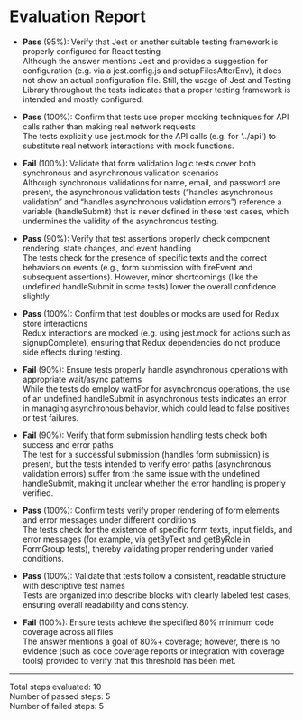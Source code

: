 # Evaluation Report

- **Pass** (95%): Verify that Jest or another suitable testing framework is properly configured for React testing  
  Although the answer mentions Jest and provides a suggestion for configuration (e.g. via a jest.config.js and setupFilesAfterEnv), it does not show an actual configuration file. Still, the usage of Jest and Testing Library throughout the tests indicates that a proper testing framework is intended and mostly configured.

- **Pass** (100%): Confirm that tests use proper mocking techniques for API calls rather than making real network requests  
  The tests explicitly use jest.mock for the API calls (e.g. for '../api') to substitute real network interactions with mock functions.

- **Fail** (100%): Validate that form validation logic tests cover both synchronous and asynchronous validation scenarios  
  Although synchronous validations for name, email, and password are present, the asynchronous validation tests (“handles asynchronous validation” and “handles asynchronous validation errors”) reference a variable (handleSubmit) that is never defined in these test cases, which undermines the validity of the asynchronous testing.

- **Pass** (90%): Verify that test assertions properly check component rendering, state changes, and event handling  
  The tests check for the presence of specific texts and the correct behaviors on events (e.g., form submission with fireEvent and subsequent assertions). However, minor shortcomings (like the undefined handleSubmit in some tests) lower the overall confidence slightly.

- **Pass** (100%): Confirm that test doubles or mocks are used for Redux store interactions  
  Redux interactions are mocked (e.g. using jest.mock for actions such as signupComplete), ensuring that Redux dependencies do not produce side effects during testing.

- **Fail** (90%): Ensure tests properly handle asynchronous operations with appropriate wait/async patterns  
  While the tests do employ waitFor for asynchronous operations, the use of an undefined handleSubmit in asynchronous tests indicates an error in managing asynchronous behavior, which could lead to false positives or test failures.

- **Fail** (90%): Verify that form submission handling tests check both success and error paths  
  The test for a successful submission (handles form submission) is present, but the tests intended to verify error paths (asynchronous validation errors) suffer from the same issue with the undefined handleSubmit, making it unclear whether the error handling is properly verified.

- **Pass** (100%): Confirm tests verify proper rendering of form elements and error messages under different conditions  
  The tests check for the existence of specific form texts, input fields, and error messages (for example, via getByText and getByRole in FormGroup tests), thereby validating proper rendering under varied conditions.

- **Pass** (100%): Validate that tests follow a consistent, readable structure with descriptive test names  
  Tests are organized into describe blocks with clearly labeled test cases, ensuring overall readability and consistency.

- **Fail** (100%): Ensure tests achieve the specified 80% minimum code coverage across all files  
  The answer mentions a goal of 80%+ coverage; however, there is no evidence (such as code coverage reports or integration with coverage tools) provided to verify that this threshold has been met.

---

Total steps evaluated: 10  
Number of passed steps: 5  
Number of failed steps: 5